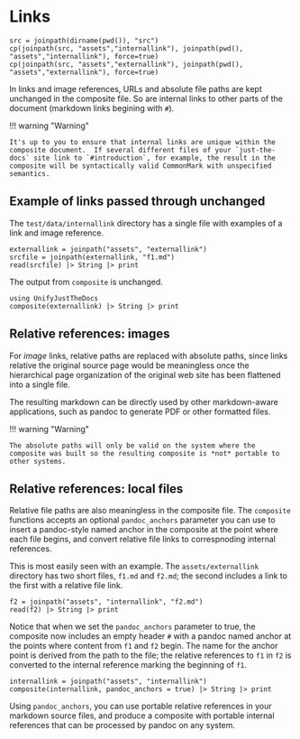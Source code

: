 

# Links

```@setup links
src = joinpath(dirname(pwd()), "src")
cp(joinpath(src, "assets","internallink"), joinpath(pwd(), "assets","internallink"), force=true)
cp(joinpath(src, "assets","externallink"), joinpath(pwd(), "assets","externallink"), force=true)
```

In links and image references, URLs and absolute file paths are kept unchanged in the composite file.  So are internal links to other parts of the document (markdown links begining with `#`).  

!!! warning "Warning"

    It's up to you to ensure that internal links are unique within the composite document.  If several different files of your `just-the-docs` site link to `#introduction`, for example, the result in the composite will be syntactically valid CommonMark with unspecified semantics.



## Example of links passed through unchanged

The `test/data/internallink` directory has a single file with examples of a link and image reference.

```@example links
externallink = joinpath("assets", "externallink")
srcfile = joinpath(externallink, "f1.md")
read(srcfile) |> String |> print
```

The output from `composite` is unchanged.


```@example links
using UnifyJustTheDocs
composite(externallink) |> String |> print
```

## Relative references: images

For *image* links, relative paths are replaced with absolute paths, since links relative the original source page would be meaningless once the hierarchical page organization of the original web site has been flattened into a single file.

The resulting markdown can be directly used by other markdown-aware applications, such as pandoc to generate PDF or other formatted files.

!!! warning "Warning"

    The absolute paths will only be valid on the system where the composite was built so the resulting composite is *not* portable to other systems.


## Relative references: local files

Relative file paths are also meaningless in the composite file.  The `composite` functions accepts an optional `pandoc_anchors` parameter you can use to insert a pandoc-style named anchor in the composite at the point where each file begins, and convert
relative file links to correspnoding internal references.


This is most easily seen with an example.  The `assets/externallink` directory has two short files, `f1.md` and `f2.md`; the second includes a link to the first with a relative file link.

```@example links
f2 = joinpath("assets", "internallink", "f2.md")
read(f2) |> String |> print
```


Notice that when we set the `pandoc_anchors` parameter to true, the composite now includes an empty header `#` with a pandoc named anchor at the points where content from `f1` and `f2` begin.  The name for the anchor point is derived from the path to the file; the relative references to `f1` in `f2` is converted to the internal reference marking the beginning of `f1`.


```@example links
internallink = joinpath("assets", "internallink")
composite(internallink, pandoc_anchors = true) |> String |> print
```

Using `pandoc_anchors`, you can use portable relative references in your markdown source files, and produce a composite with portable internal references that can be processed by pandoc on any system.
